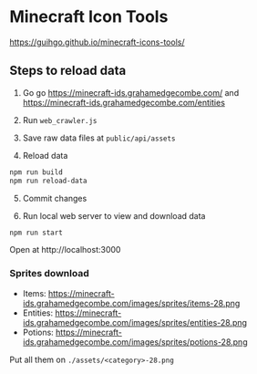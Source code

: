 # Minecraft Icon Tools

https://guihgo.github.io/minecraft-icons-tools/

## Steps to reload data

1. Go go https://minecraft-ids.grahamedgecombe.com/ and https://minecraft-ids.grahamedgecombe.com/entities

2. Run `web_crawler.js`

3. Save raw data files at `public/api/assets`

4. Reload data

```bash
npm run build
npm run reload-data
```

5. Commit changes

6. Run local web server to view and download data

```bash
npm run start
```

Open at http://localhost:3000


### Sprites download

- Items: https://minecraft-ids.grahamedgecombe.com/images/sprites/items-28.png
- Entities: https://minecraft-ids.grahamedgecombe.com/images/sprites/entities-28.png
- Potions: https://minecraft-ids.grahamedgecombe.com/images/sprites/potions-28.png

Put all them on `./assets/<category>-28.png`